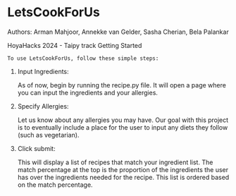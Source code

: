 # LetsCookForUs
Authors: Arman Mahjoor, Annekke van Gelder, Sasha Cherian, Bela Palankar

HoyaHacks 2024 - Taipy track
Getting Started

    To use LetsCookForUs, follow these simple steps:

1. Input Ingredients:

    As of now, begin by running the recipe.py file. It will open a page where you can input the ingredients and your allergies.

2. Specify Allergies:

    Let us know about any allergies you may have. Our goal with this project is to eventually include a place for the user to input any diets they follow (such as vegetarian).
   
4. Click submit:
   
    This will display a list of recipes that match your ingredient list. The match percentage at the top is the proportion of the ingredients the user has over the ingredients needed for the recipe. This list is ordered based on the match percentage.


   

